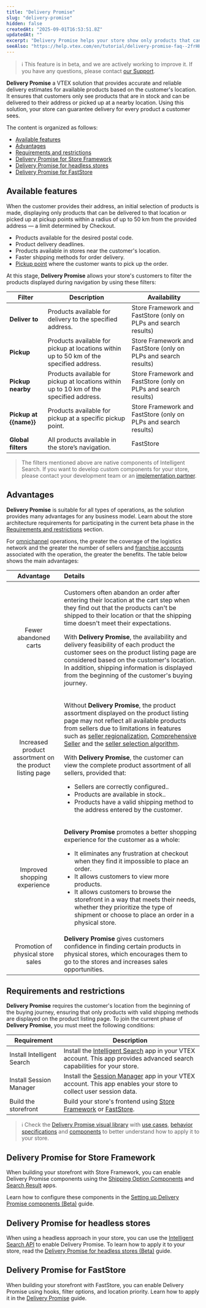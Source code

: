 ```yaml
---
title: "Delivery Promise"
slug: "delivery-promise"
hidden: false
createdAt: "2025-09-01T16:53:51.8Z"
updatedAt: ""
excerpt: "Delivery Promise helps your store show only products that can be delivered or picked up based on the customer’s location. It improves shopping experience, reduces cart abandonment, and increases product assortment visibility."
seeAlso: "https://help.vtex.com/en/tutorial/delivery-promise-faq--2frHHK5uPsQrLK5XbYHALN"
---
```


>ℹ️ This feature is in beta, and we are actively working to improve it. If you have any questions, please contact [our Support](https://help.vtex.com/en/support).  


**Delivery Promise** a VTEX solution that provides accurate and reliable delivery estimates for available products based on the customer's location. It ensures that customers only see products that are in stock and can be delivered to their address or picked up at a nearby location. Using this solution, your store can guarantee delivery for every product a customer sees.

The content is organized as follows:

- [Available features](#available-features)
- [Advantages](#advantages)
- [Requirements and restrictions](#requirements-and-restrictions)
- [Delivery Promise for Store Framework](#delivery-promise-for-store-framework)
- [Delivery Promise for headless stores](#delivery-promise-for-headless-stores)
- [Delivery Promise for FastStore](#delivery-promise-for-faststore)

## Available features

When the customer provides their address, an initial selection of products is made, displaying only products that can be delivered to that location or picked up at pickup points within a radius of up to 50 km from the provided address — a limit determined by Checkout.

- Products available for the desired postal code.
- Product delivery deadlines.
- Products available in stores near the customer's location.
- Faster shipping methods for order delivery.
- [Pickup point](https://help.vtex.com/en/tutorial/pickup-points--2fljn6wLjn8M4lJHA6HP3R) where the customer wants to pick up the order.

At this stage, **Delivery Promise** allows your store's customers to filter the products displayed during navigation by using these filters:

| Filter | Description | Availability |
| ----------- | ----------- | ------------- |
| **Deliver to** | Products available for delivery to the specified address. | Store Framework and FastStore (only on PLPs and search results) |
| **Pickup** | Products available for pickup at locations within up to 50 km of the specified address. | Store Framework and FastStore (only on PLPs and search results) |
| **Pickup nearby** | Products available for pickup at locations within up to 10 km of the specified address. | Store Framework and FastStore (only on PLPs and search results) |
| **Pickup at {{name}}** | Products available for pickup at a specific pickup point. | Store Framework and FastStore (only on PLPs and search results) |
| **Global filters** | All products available in the store’s navigation. | FastStore |

> The filters mentioned above are native components of Intelligent Search. If you want to develop custom components for your store, please contact your development team or an [implementation partner](https://help.vtex.com/en/tracks/vtex-store-overview--eSDNk26pdvemF3XKM0nK9/4yPqZQyj0t675QpcG7H6yl#implementation-partners).

## Advantages

**Delivery Promise** is suitable for all types of operations, as the solution provides many advantages for any business model. Learn about the store architecture requirements for participating in the current beta phase in the [Requirements and restrictions](#requirements-and-restrictions) section.

For [omnichannel](https://help.vtex.com/en/tracks/unified-commerce-strategies--3WGDRRhc3vf1MJb9zGncnv/2LGAiUnHES1enjHsfi8fI3) operations, the greater the coverage of the logistics network and the greater the number of sellers and [franchise accounts](https://help.vtex.com/en/tutorial/what-is-a-franchise-account--kWQC6RkFSCUFGgY5gSjdl) associated with the operation, the greater the benefits. The table below shows the main advantages:  

| **Advantage** | **Details** |
| :---: | :--- |
| Fewer abandoned carts | <p>Customers often abandon an order after entering their location at the cart step when they find out that the products can't be shipped to their location or that the shipping time doesn't meet their expectations.</p><p>With <b>Delivery Promise</b>, the availability and delivery feasibility of each product the customer sees on the product listing page are considered based on the customer's location. In addition, shipping information is displayed from the beginning of the customer's buying journey.</p> |
| Increased product assortment on the product listing page | <p>Without <b>Delivery Promise</b>, the product assortment displayed on the product listing page may not reflect all available products from sellers due to limitations in features such as <a href="https://help.vtex.com/en/tutorial/configure-seller-regionalization--32t6wLpQCEnumoh8TjT5fw">seller regionalization</a>, <a href="https://help.vtex.com/en/tutorial/comprehensive-seller--5Qn4O2GpjUIzWTPpvLUfkI">Comprehensive Seller</a> and the <a href="https://help.vtex.com/en/tutorial/white-label-sellers-selection--3MemNQ4pKkWCpMdzI27AHa">seller selection algorithm</a>.</p><p>With <b>Delivery Promise</b>, the customer can view the complete product assortment of all sellers, provided that:<ul><li>Sellers are correctly configured..</li><li>Products are available in stock..</li><li>Products have a valid shipping method to the address entered by the customer.</li></ul></p> |
| Improved shopping experience | <p><b>Delivery Promise</b> promotes a better shopping experience for the customer as a whole:<ul><li>It eliminates any frustration at checkout when they find it impossible to place an order.</li><li>It allows customers to view more products.</li><li>It allows customers to browse the storefront in a way that meets their needs, whether they prioritize the type of shipment or choose to place an order in a physical store.</li></ul></p> |
| Promotion of physical store sales | <b>Delivery Promise</b> gives customers confidence in finding certain products in physical stores, which encourages them to go to the stores and increases sales opportunities. |

## Requirements and restrictions

**Delivery Promise** requires the customer's location from the beginning of the buying journey, ensuring that only products with valid shipping methods are displayed on the product listing page. To join the current phase of **Delivery Promise**, you must meet the following conditions:

| Requirement | Description |  
| -------------- | ------------ |  
| Install Intelligent Search | Install the [Intelligent Search](https://help.vtex.com/en/tracks/vtex-intelligent-search--19wrbB7nEQcmwzDPl1l4Cb/3qgT47zY08biLP3d5os3DG) app in your VTEX account. This app provides advanced search capabilities for your store. | 
| Install Session Manager | Install the [Session Manager](https://developers.vtex.com/docs/guides/vtex-io-documentation-collecting-user-session-data) app in your VTEX account. This app enables your store to collect user session data. |
| Build the storefront | Build your store's frontend using [Store Framework](https://help.vtex.com/en/tracks/vtex-store-overview--eSDNk26pdvemF3XKM0nK9/67SCtUreXxKYWhZh8n0zvZ#store-framework) or [FastStore](https://help.vtex.com/en/tracks/vtex-store-overview--eSDNk26pdvemF3XKM0nK9/67SCtUreXxKYWhZh8n0zvZ#faststore). |  

>ℹ️ Check the [Delivery Promise visual library](https://www.figma.com/design/PDiXfXZOhcUrUQudSa56fz/-Public--Delivery-Promise?node-id=8001-14744&p=f&t=wbvHJWUyiGar68ag-0) with [use cases](https://www.figma.com/design/PDiXfXZOhcUrUQudSa56fz/-Public--Delivery-Promise?node-id=8001-14743&p=f&t=wbvHJWUyiGar68ag-0), [behavior specifications](https://www.figma.com/design/PDiXfXZOhcUrUQudSa56fz/-Public--Delivery-Promise?node-id=8002-48329&p=f&t=wbvHJWUyiGar68ag-0) and [components](https://www.figma.com/design/PDiXfXZOhcUrUQudSa56fz/-Public--Delivery-Promise?node-id=8001-14732&p=f&t=wbvHJWUyiGar68ag-0) to better understand how to apply it to your store.  

## Delivery Promise for Store Framework

When building your storefront with Store Framework, you can enable Delivery Promise components using the [Shipping Option Components](https://developers.vtex.com/docs/apps/vtex.shipping-option-components) and [Search Result](https://developers.vtex.com/docs/apps/vtex.search-result) apps.

Learn how to configure these components in the [Setting up Delivery Promise components (Beta)](https://developers.vtex.com/docs/guides/setting-up-delivery-promise-components) guide.

## Delivery Promise for headless stores

When using a headless approach in your store, you can use the [Intelligent Search API](https://developers.vtex.com/docs/api-reference/intelligent-search-api) to enable Delivery Promise. To learn how to apply it to your store, read the [Delivery Promise for headless stores (Beta)](https://developers.vtex.com/docs/guides/delivery-promise-for-headless-stores) guide.

## Delivery Promise for FastStore

When building your storefront with FastStore, you can enable Delivery Promise using hooks, filter options, and location priority. Learn how to apply it in the [Delivery Promise](https://developers.vtex.com/docs/guides/faststore/features-delivery-promise) guide.
